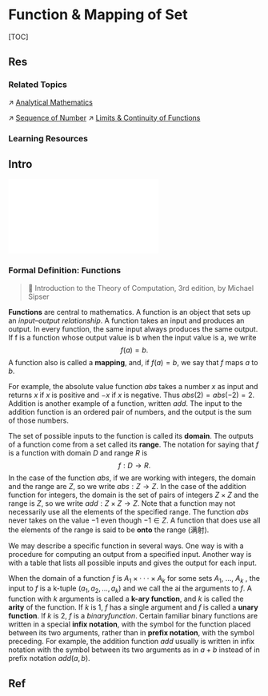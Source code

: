 # Function & Mapping of Set

[TOC]



## Res
### Related Topics
↗ [Analytical Mathematics](../../../Analytical%20Mathematics/Analytical%20Mathematics.md)

↗ [Sequence of Number](../../../Analytical%20Mathematics/Sequence%20of%20Number%20&%20Functions%20Basics/Sequence%20of%20Number.md)
↗ [Limits & Continuity of Functions](../../../Analytical%20Mathematics/Sequence%20of%20Number%20&%20Functions%20Basics/Limits%20&%20Continuity%20of%20Functions.md)


### Learning Resources



## Intro
![computing.excalidraw | 800](../../../../../Assets/Illustrations/Computer%20Science%20Philosophy/computing.excalidraw.md)


### Formal Definition: Functions
>  📖 Introduction to the Theory of Computation, 3rd edition, by Michael Sipser

**Functions** are central to mathematics. A function is an object that sets up an *input–output relationship*. A function takes an input and produces an output. In every function, the same input always produces the same output. If f is a function whose output value is b when the input value is a, we write $$f(a) = b.$$
A function also is called a **mapping**, and, if $f(a) = b$, we say that $f$ maps $a$ to $b$.

For example, the absolute value function $abs$ takes a number $x$ as input and returns $x$ if $x$ is positive and $−x$ if $x$ is negative. Thus $abs(2) = abs(−2) =2$. Addition is another example of a function, written $add$. The input to the addition function is an ordered pair of numbers, and the output is the sum of those numbers.

The set of possible inputs to the function is called its **domain**. The outputs of a function come from a set called its **range**. The notation for saying that $f$ is a function with domain $D$ and range $R$ is $$f: D \to R.$$
In the case of the function $abs$, if we are working with integers, the domain and the range are $Z$, so we write $abs: Z \to Z$. In the case of the addition function for integers, the domain is the set of pairs of integers $Z\times Z$ and the range is $Z$, so we write $add: Z \times Z \to Z$. Note that a function may not necessarily use all the elements of the specified range. The function $abs$ never takes on the value $−1$ even though $−1 \in Z$. A function that does use all the elements of the range is said to be **onto** the range (满射).

We may describe a specific function in several ways. One way is with a procedure for computing an output from a specified input. Another way is with a table that lists all possible inputs and gives the output for each input.

When the domain of a function $f$ is $A_1 \times ··· \times A_k$ for some sets $A_1$, ..., $A_k$ , the input to $f$ is a k-tuple $(a_1, a_2, ..., a_k)$ and we call the ai the arguments to $f$. A function with $k$ arguments is called a **k-ary function**, and $k$ is called the **arity** of the function. If $k$ is 1, $f$ has a single argument and $f$ is called a **unary function**. If $k$ is 2, $f$ is a $binary function$. Certain familiar binary functions are written in a special **infix notation**, with the symbol for the function placed between its two arguments, rather than in **prefix notation**, with the symbol preceding. For example, the addition function $add$ usually is written in infix notation with the symbol between its two arguments as in $a + b$ instead of in prefix notation $add(a, b)$.



## Ref
